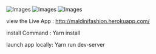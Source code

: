 ![Images](https://i.ibb.co/yPVLdgX/Capture.png)
![Images](https://i.ibb.co/jGxHKZw/Capture.png)
![Images](https://i.ibb.co/bXn8WcM/Capture.png)








view the Live App : http://maldinifashion.herokuapp.com/


install Command : Yarn install



launch app locally: Yarn run dev-server
